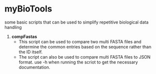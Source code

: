 # myBioTools
some basic scripts that can be used to simplify repetitive biological data handling


1. <b>compFastas</b>
    <ul>
    <li>This script can be used to compare two multi FASTA files and determine the common
    entries based on the sequence rather than the ID itself. </li>
    <li>The script can also be used to compare multi FASTA files to JSON format.
    use -h when running the scriot to get the necessary documentation.</li>
    </ul>
